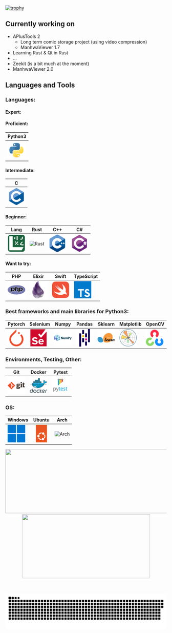 [![trophy](https://github-profile-trophy.vercel.app/?username=adalfarus&title=Stars,Followers,Commits,Repositories,MultipleLang,PullRequest&no-bg=true&margin-w=15)](https://github.com/ryo-ma/github-profile-trophy)

## Currently working on
- APlusTools 2
  - Long term comic storage project (using video compression)
  - ManhwaViewer 1.7
- Learning Rust & Qt in Rust
- ...
- Zeekit (is a bit much at the moment)
- ManhwaViewer 2.0

## Languages and Tools 
<div>

### Languages:

#### Expert:

#### Proficient:
| Python3 |
|----------|
|  <img src="https://github.com/devicons/devicon/blob/master/icons/python/python-original.svg" title="Python"  alt="Python" width="55" height="55"/> |

#### Intermediate:
| C |
|----------|
|  <img src="https://github.com/devicons/devicon/blob/master/icons/c/c-original.svg" title="C"  alt="C" width="55" height="55"/> |

#### Beginner:
| Lang | Rust | C++ | C# |
|----------|----------|----------|----------|
|  <img src="/assets/lang_logo_no_background.png" title="Lang" alt="Lang" width="55" height="55"/> |  <img src="https://www.rust-lang.org/logos/rust-logo-256x256.png" title="Rust" alt="Rust" width="55" height="55"/> | <img src="https://github.com/devicons/devicon/blob/master/icons/cplusplus/cplusplus-original.svg" title="C++"  alt="C++" width="55" height="55"/> | <img src="https://github.com/devicons/devicon/blob/master/icons/csharp/csharp-original.svg" title="C#"  alt="C#" width="55" height="55"/> |

#### Want to try:
| PHP | Elixir | Swift | TypeScript |
|----------|----------|----------|----------|
|  <img src="https://github.com/devicons/devicon/blob/master/icons/php/php-original.svg" title="PHP"  alt="PHP" width="55" height="55"/> |  <img src="https://github.com/devicons/devicon/blob/master/icons/elixir/elixir-original.svg" title="Elixir"  alt="Elixir" width="55" height="55"/> | <img src="https://github.com/devicons/devicon/blob/master/icons/swift/swift-original.svg" title="Swift"  alt="Swift" width="55" height="55"/> | <img src="https://github.com/devicons/devicon/blob/master/icons/typescript/typescript-original.svg" title="Ts"  alt="Ts" width="55" height="55"/> |


### Best frameworks and main libraries for Python3:

| Pytorch | Selenium | Numpy | Pandas | Sklearn | Matplotlib | OpenCV |
|----------|----------|----------|----------|----------|----------|----------|
|  <img src="https://github.com/devicons/devicon/blob/master/icons/pytorch/pytorch-original.svg" title="Pytorch"  alt="Pytorch" width="55" height="55"/>|  <img src="https://github.com/devicons/devicon/blob/master/icons/selenium/selenium-original.svg" title="Selenium"  alt="Selenium" width="55" height="55"/>|  <img src="https://github.com/devicons/devicon/blob/master/icons/numpy/numpy-original-wordmark.svg" title="Numpy" alt="Numpy" width="55" height="55"/>|  <img src="https://github.com/devicons/devicon/blob/master/icons/pandas/pandas-original.svg" title="Pandas" alt="Pandas" width="55" height="55"/>|  <img src="https://github.com/devicons/devicon/blob/master/icons/scikitlearn/scikitlearn-original.svg" title="sklearn" alt="sklearn" width="55" height="55"/>|  <img src="https://github.com/devicons/devicon/blob/master/icons/matplotlib/matplotlib-original.svg" title="mpl" alt="mpl" width="55" height="55"/>| <img src="https://github.com/devicons/devicon/blob/master/icons/opencv/opencv-original.svg" title="mpl" alt="mpl" width="55" height="55"/>|


### Environments, Testing, Other:

| Git | Docker | Pytest |
|----------|----------|----------|
|<img src="https://github.com/devicons/devicon/blob/master/icons/git/git-original-wordmark.svg" title="Git" alt="Git" width="55" height="55"/>|<img src="https://github.com/devicons/devicon/blob/master/icons/docker/docker-original-wordmark.svg" title="Docker" alt="Docker" width="55" height="55"/>|<img src="https://github.com/devicons/devicon/blob/master/icons/pytest/pytest-original-wordmark.svg" title="pytest" alt="pytest" width="55" height="55"/>|


### OS:

| Windows | Ubuntu | Arch |
|----------|----------|----------|
| <img src="https://github.com/devicons/devicon/blob/master/icons/windows11/windows11-original.svg" title="Windows" alt="Linux" width="55" height="55"/> | <img src="https://github.com/devicons/devicon/blob/master/icons/ubuntu/ubuntu-original.svg" title="Ubuntu" alt="Ubuntu" width="55" height="55"/> | <img src="https://cdn0.iconfinder.com/data/icons/flat-round-system/512/archlinux-512.png" title="Arch" alt="Arch" width="55" height="55"/> |


<p align="center">
  <img width="600" height="200" src="https://github-readme-stats.vercel.app/api?username=adalfarus&show_icons=true&theme=transparent">
  <img width="400" height="200" src="https://github-readme-stats.vercel.app/api/top-langs/?username=adalfarus&size_weight=0.15&count_weight=0.5&layout=compact&theme=transparent">
</p>
 

<div id="header" align="center">
  <img src="https://komarev.com/ghpvc/?username=adalfarus&style=for-the-badge&color=blue" alt=""/>
</div>

<p align="center">
 <img width="1000" src="assets/github-snake.svg" alt="snake"/>
</p>
